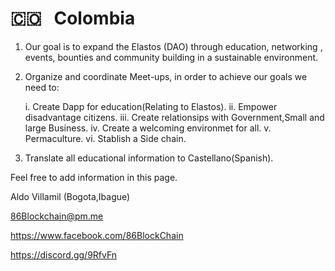# 🇨🇴 &nbsp; Colombia

1. Our goal is to expand the Elastos (DAO) through education, networking , events, bounties and community building in a sustainable environment.

2. Organize and coordinate Meet-ups, in order to achieve our goals we need to:

    i. Create Dapp for education(Relating to Elastos).
   ii. Empower disadvantage citizens.
  iii. Create relationsips with Government,Small and large Business.
   iv. Create a welcoming environmet for all.
    v. Permaculture.
   vi. Stablish a Side chain.

3. Translate all educational information to Castellano(Spanish).


Feel free to add information in this page.

Aldo Villamil (Bogota,Ibague)

86Blockchain@pm.me

https://www.facebook.com/86BlockChain

https://discord.gg/9RfvFn
